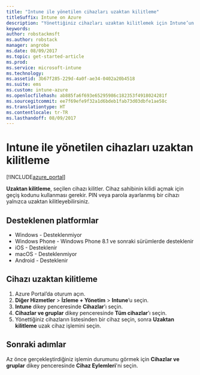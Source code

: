 ```yaml
---
title: "Intune ile yönetilen cihazları uzaktan kilitleme"
titleSuffix: Intune on Azure
description: "Yönettiğiniz cihazları uzaktan kilitlemek için Intune’un nasıl kullanılacağını öğrenin.\""
keywords: 
author: robstackmsft
ms.author: robstack
manager: angrobe
ms.date: 08/09/2017
ms.topic: get-started-article
ms.prod: 
ms.service: microsoft-intune
ms.technology: 
ms.assetid: 3b67f285-229d-4a0f-ae34-0402a20b4518
ms.suite: ems
ms.custom: intune-azure
ms.openlocfilehash: ab885fa6f693e65295986c182353f4918024281f
ms.sourcegitcommit: ee7f69efe9f32a1d6bdeb1fab73d03dbfe1ae58c
ms.translationtype: HT
ms.contentlocale: tr-TR
ms.lasthandoff: 08/09/2017
---
```

# <a name="remotely-lock-managed-devices-with-intune"></a>Intune ile yönetilen cihazları uzaktan kilitleme


[!INCLUDE[azure_portal](./includes/azure_portal.md)]

**Uzaktan kilitleme**, seçilen cihazı kilitler. Cihaz sahibinin kilidi açmak için geçiş kodunu kullanması gerekir. PIN veya parola ayarlanmış bir cihazı yalnızca uzaktan kilitleyebilirsiniz.

## <a name="supported-platforms"></a>Desteklenen platformlar

- Windows - Desteklenmiyor
- Windows Phone - Windows Phone 8.1 ve sonraki sürümlerde desteklenir
- iOS - Desteklenir
- macOS - Desteklenmiyor
- Android - Desteklenir

## <a name="how-to-remote-lock-a-device"></a>Cihazı uzaktan kilitleme

1. Azure Portal’da oturum açın.
2. **Diğer Hizmetler** > **İzleme + Yönetim** > **Intune**’u seçin.
3. **Intune** dikey penceresinde **Cihazlar**’ı seçin.
4. **Cihazlar ve gruplar** dikey penceresinde **Tüm cihazlar**’ı seçin.
5. Yönettiğiniz cihazların listesinden bir cihaz seçin, sonra **Uzaktan kilitleme** uzak cihaz işlemini seçin.

## <a name="next-steps"></a>Sonraki adımlar

Az önce gerçekleştirdiğiniz işlemin durumunu görmek için **Cihazlar ve gruplar** dikey penceresinde **Cihaz Eylemleri**'ni seçin.
